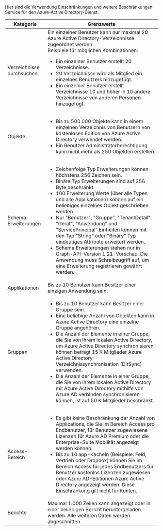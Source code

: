Hier sind die Verwendung Einschränkungen und weitere Beschränkungen Service für den Azure-Active Directory-Dienst.

| Kategorie | Grenzwerte |
|---|---|
| Verzeichnisse durchsuchen | Ein einzelner Benutzer kann nur maximal 20 Azure Active Directory-Verzeichnisse zugeordnet werden.<br />Beispiele für möglichen Kombinationen: <ul> <li>Ein einzelner Benutzer erstellt 20 Verzeichnisse.</li><li>20 Verzeichnisse wird als Mitglied ein einzelnes Benutzers hinzugefügt.</li><li>Ein einzelner Benutzer erstellt Verzeichnisse 10 und höher in 10 andere Verzeichnisse von anderen Personen hinzugefügt.</li></ul> |  
| Objekte | <ul><li>Bis zu 500.000 Objekte kann in einem einzelnen Verzeichnis von Benutzern von kostenlosen Edition von Azure Active Directory verwendet werden.</li><li>Ein Benutzer Administratorberechtigung kann nicht mehr als 250 Objekten erstellen.</li></ul> |
| Schema Erweiterungen | <ul><li>Zeichenfolge Typ Erweiterungen können höchstens 256 Zeichen sein. </li><li>Binäre Typ Erweiterungen sind auf 256 Byte beschränkt.</li><li>100 Erweiterung Werte (über alle Typen und alle Applikationen) können auf ein beliebiges einzelnes Objekt geschrieben werden.</li><li>Nur "Benutzer", "Gruppe", "TenantDetail", "Gerät", "Anwendung" und "ServicePrincipal" Einheiten können mit den Typ "String" oder "Binary" Typ eindeutiges Attribute erweitert werden.</li><li>Schema Erweiterungen stehen nur in Graph-API-Version 1.21-Vorschau. Die Anwendung muss Schreibzugriff auf, um eine Erweiterung registrieren gewährt werden.</li></ul> |
| Applikationen | Bis zu 10 Benutzer kann Besitzer einer einzigen Anwendung sein. |
| Gruppen | <ul><li>Bis zu 10 Benutzer kann Besitzer einer Gruppe sein.</li><li>Eine beliebige Anzahl von Objekten kann in Azure Active Directory eine einzelne Gruppe angehören.</li><li>Die Anzahl der Elemente in einer Gruppe, die Sie von Ihrem lokalen Active Directory, um Azure Active Directory synchronisieren können beträgt 15 K Mitglieder Azure Active Directory Verzeichnissynchronisation (DirSync) verwenden.</li><li>Die Anzahl der Elemente in einer Gruppe, die Sie von Ihrem lokalen Active Directory mit Azure Active Directory mithilfe von Azure AD verbinden synchronisieren können, ist auf 50 K Mitglieder beschränkt.</li></ul> |
| Access-Bereich | <ul><li>Es gibt keine Beschränkung der Anzahl von Applications, die Sie im Bereich Access pro Endbenutzer, für Benutzer zugewiesene Lizenzen für Azure AD Premium oder die Enterprise-Suite Mobilität angezeigt werden können.</li><li>Bis zu 10 app-Kacheln (Beispiele: Feld, Vertrieb oder Dropbox) können Sie im Bereich Access für jedes Endbenutzers für Benutzer kostenlos Lizenzen zugewiesen oder Azure AD-Editionen Azure Active Directory angezeigt werden. Diese Einschränkung gilt nicht für Konten.</li></ul> |
| Berichte | Maximal 1.000 Zeilen kann angezeigt oder in einer beliebigen Bericht heruntergeladen werden. Alle weiteren Daten werden abgeschnitten. |
